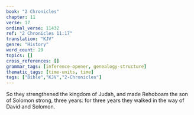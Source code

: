 ```yaml
---
book: "2 Chronicles"
chapter: 11
verse: 17
ordinal_verse: 11432
ref: "2 Chronicles 11:17"
translation: "KJV"
genre: "History"
word_count: 29
topics: []
cross_references: []
grammar_tags: [inference-opener, genealogy-structure]
thematic_tags: [time-units, time]
tags: ["Bible","KJV","2-Chronicles"]
---
```

So they strengthened the kingdom of Judah, and made Rehoboam the son of Solomon strong, three years: for three years they walked in the way of David and Solomon.

